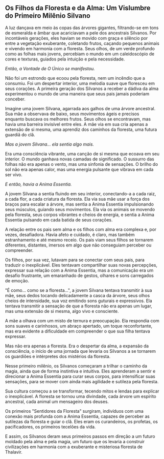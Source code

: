 ## Os Filhos da Floresta e da Alma: Um Vislumbre do Primeiro Milênio Silvano

A luz dançava em meio às copas das árvores gigantes, filtrando-se em tons de esmeralda e âmbar que acariciavam a pele dos ancestrais Silvanos. Por incontáveis gerações, eles haviam se movido com graça e silêncio por entre a vegetação exuberante, coletando frutos, caçando pequenos animais e vivendo em harmonia com a floresta. Seus olhos, de um verde profundo como as folhas mais jovens, percebiam o mundo em um caleidoscópio de cores e texturas, guiados pela intuição e pela necessidade.

*Então, a Vontade de O Único se manifestou.*

Não foi um estrondo que ecoou pela floresta, nem um incêndio que a consumiu. Foi um despertar interior, uma melodia suave que floresceu em seus corações. A primeira geração dos Silvanos a receber a dádiva da alma experimentou o mundo de uma maneira que seus pais jamais poderiam conceber.

Imagine uma jovem Silvana, agarrada aos galhos de uma árvore ancestral. Sua mãe a observava de baixo, seus movimentos ágeis e precisos enquanto buscava os melhores frutos. Seus olhos se encontravam, mas havia uma barreira invisível entre eles. A mãe via em sua cria apenas a extensão de si mesma, uma aprendiz dos caminhos da floresta, uma futura guardiã do clã.

*Mas a jovem Silvana... ela sentia algo mais.*

Era uma consciência vibrante, uma canção de si mesma que ecoava em seu interior. O mundo ganhava novas camadas de significado. O sussurro das folhas não era apenas o vento, mas uma sinfonia de sensações. O brilho do sol não era apenas calor, mas uma energia pulsante que vibrava em cada ser vivo.

*E então, havia a Anima Essentia.*

A jovem Silvana a sentia fluindo em seu interior, conectando-a a cada raiz, a cada flor, a cada criatura da floresta. Ela via sua mãe usar a força dos braços para escalar a árvore, mas sentia a Anima Essentia impulsionando seus músculos, guiando seus movimentos. Ela via os animais se movendo pela floresta, seus corpos vibrantes e cheios de energia, e sentia a Anima Essentia pulsando em cada batida de seus corações.

A relação entre os pais sem alma e os filhos com alma era complexa e, por vezes, desafiadora. Havia afeto e cuidado, é claro, mas também estranhamento e até mesmo receio. Os pais viam seus filhos se tornarem diferentes, distantes, imersos em algo que não conseguiam perceber ou compreender.

Os filhos, por sua vez, lutavam para se conectar com seus pais, para traduzir o inexplicável. Eles tentavam compartilhar suas novas percepções, expressar sua relação com a Anima Essentia, mas a comunicação era um desafio frustrante, um emaranhado de gestos, olhares e sons carregados de emoção.

"É como... como se a floresta...", a jovem Silvana tentava transmitir à sua mãe, seus dedos tocando delicadamente a casca da árvore, seus olhos cheios de intensidade, sua voz emitindo sons guturais e expressivos. Ela tentava transmitir a sensação de que a floresta não era apenas um lugar, mas uma extensão de si mesma, algo vivo e consciente.

A mãe a olhava com um misto de ternura e preocupação. Ela respondia com sons suaves e carinhosos, um abraço apertado, um toque reconfortante, mas era evidente a dificuldade em compreender o que sua filha tentava expressar.

Mas não era apenas a floresta. Era o despertar da alma, a expansão da consciência, o início de uma jornada que levaria os Silvanos a se tornarem os guardiões e intérpretes dos mistérios da floresta.

Nesse primeiro milênio, os Silvanos começaram a trilhar o caminho da magia, ainda que de forma instintiva e intuitiva. Eles aprenderam a sentir e direcionar a Anima Essentia para curar seus corpos, para intensificar suas sensações, para se mover com ainda mais agilidade e sutileza pela floresta.

Sua cultura começou a se transformar, tecendo mitos e lendas para explicar o inexplicável. A floresta se tornou uma divindade, cada árvore um espírito ancestral, cada animal um mensageiro dos deuses.

Os primeiros "Sentidores da Floresta" surgiram, indivíduos com uma conexão mais profunda com a Anima Essentia, capazes de perceber as sutilezas da floresta e guiar o clã. Eles eram os curandeiros, os profetas, os pacificadores, os primeiros tecelões da vida.

E assim, os Silvanos deram seus primeiros passos em direção a um futuro moldado pela alma e pela magia, um futuro que os levaria a construir civilizações em harmonia com a exuberante e misteriosa floresta de Thalavir.